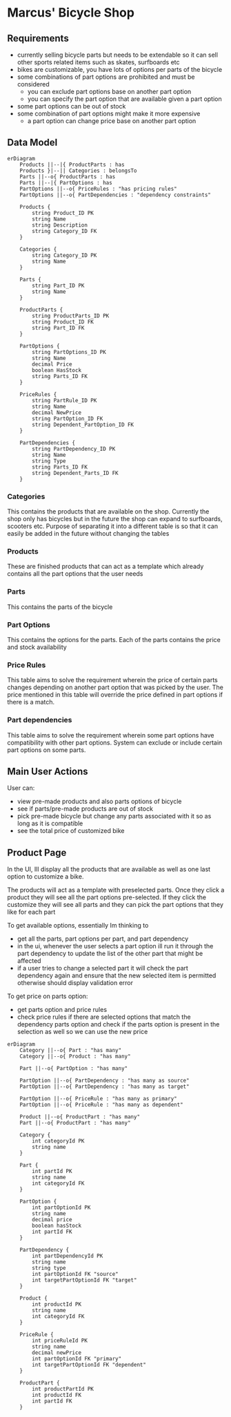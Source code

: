 
# Marcus' Bicycle Shop

## Requirements
- currently selling bicycle parts but needs to be extendable so it can sell other sports related items such as skates, surfboards etc
- bikes are customizable, you have lots of options per parts of the bicycle
- some combinations of part options are prohibited and must be considered
    - you can exclude part options base on another part option
    - you can specify the part option that are available  given a part option
- some part options can be out of stock
- some combination of part options might make it more expensive
    - a part option can change price  base on another part option

## Data Model
```mermaid
erDiagram
    Products ||--|{ ProductParts : has
    Products }|--|| Categories : belongsTo
    Parts ||--o{ ProductParts : has
    Parts ||--|{ PartOptions : has
    PartOptions ||--o{ PriceRules : "has pricing rules"
    PartOptions ||--o{ PartDependencies : "dependency constraints"

    Products {
        string Product_ID PK
        string Name
        string Description
        string Category_ID FK
    }

    Categories {
        string Category_ID PK
        string Name
    }

    Parts {
        string Part_ID PK
        string Name
    }

    ProductParts {
        string ProductParts_ID PK
        string Product_ID FK
        string Part_ID FK
    }

    PartOptions {
        string PartOptions_ID PK
        string Name
        decimal Price
        boolean HasStock
        string Parts_ID FK
    }

    PriceRules {
        string PartRule_ID PK
        string Name
        decimal NewPrice
        string PartOption_ID FK
        string Dependent_PartOption_ID FK
    }

    PartDependencies {
        string PartDependency_ID PK
        string Name
        string Type
        string Parts_ID FK
        string Dependent_Parts_ID FK
    }
```

### Categories
This contains the products that are available on the shop. Currently the shop only has bicycles but in the future the shop can expand to surfboards, scooters etc. Purpose of separating it into a different table is so that it can easily be added in the future without changing the tables

### Products
These are finished products that can act as a template which already contains all the part options that the user needs

### Parts
This contains the parts of the bicycle

### Part Options
This contains the options for the parts. Each of the parts contains the price and stock availability

### Price Rules
This table aims to solve the requirement wherein the price of certain parts changes depending on another part option that was picked by the user. The price mentioned in this table will override the price defined in part options if there is a match.

### Part dependencies
This table aims to solve the requirement wherein some part options have compatibility with other part options. System can exclude or include certain part options on some parts.

## Main User Actions
User can:
- view pre-made products and also parts options of bicycle
- see if parts/pre-made products are out of stock
- pick pre-made bicycle but change any parts associated with it so as long as it is compatible
- see the total price of customized bike

## Product Page
In the UI, Ill display all the products that are available as well as one last option to customize a bike.

The products will act as a template with preselected parts. Once they click a product they will see all the part options pre-selected. If they click the customize they will see all parts and they can pick the part options that they like for each part

To get available options, essentially Im thinking to
- get all the parts, part options per part, and part dependency
- in the ui, whenever the user selects a part option ill run it through the part dependency to update the list of the other part that might be affected
- if a user tries to change a selected part it will check the part dependency again and ensure that the new selected item is permitted otherwise should display validation error

To get price on parts option:
- get parts option and price rules
- check price rules if there are selected options that match the dependency parts option and check if the parts option is present in the selection as well so we can use the new price


```mermaid
erDiagram
    Category ||--o{ Part : "has many"
    Category ||--o{ Product : "has many"

    Part ||--o{ PartOption : "has many"

    PartOption ||--o{ PartDependency : "has many as source"
    PartOption ||--o{ PartDependency : "has many as target"

    PartOption ||--o{ PriceRule : "has many as primary"
    PartOption ||--o{ PriceRule : "has many as dependent"

    Product ||--o{ ProductPart : "has many"
    Part ||--o{ ProductPart : "has many"

    Category {
        int categoryId PK
        string name
    }

    Part {
        int partId PK
        string name
        int categoryId FK
    }

    PartOption {
        int partOptionId PK
        string name
        decimal price
        boolean hasStock
        int partId FK
    }

    PartDependency {
        int partDependencyId PK
        string name
        string type
        int partOptionId FK "source"
        int targetPartOptionId FK "target"
    }

    Product {
        int productId PK
        string name
        int categoryId FK
    }

    PriceRule {
        int priceRuleId PK
        string name
        decimal newPrice
        int partOptionId FK "primary"
        int targetPartOptionId FK "dependent"
    }

    ProductPart {
        int productPartId PK
        int productId FK
        int partId FK
    }
```

